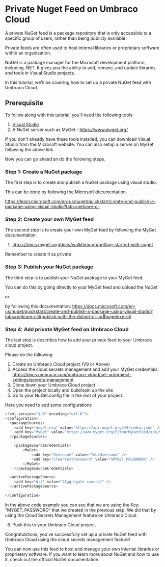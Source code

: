 
# Private Nuget Feed on Umbraco Cloud

A private NuGet feed is a package repository that is only accessible to a specific group of users, rather than being publicly available.

Private feeds are often used to host internal libraries or proprietary software within an organization.

NuGet is a package manager for the Microsoft development platform, including .NET. It gives you the ability to add, remove, and update libraries and tools in Visual Studio projects.

In this tutorial, we'll be covering how to set up a private NuGet feed with Umbraco Cloud. 

## Prerequisite

To follow along with this tutorial, you'll need the following tools:

1. [Visual Studio](https://visualstudio.microsoft.com/downloads/)
2. A NuGet server such as MyGet - https://www.myget.org/

If you don't already have these tools installed, you can download Visual Studio from the Microsoft website. 
You can also setup a server on MyGet following the above link. 

Now you can go ahead an do the following steps.

### Step 1: Create a NuGet package

The first step is to create and publish a NuGet package using visual studio.

This can be done by following the Microsoft documentation.

https://learn.microsoft.com/en-us/nuget/quickstart/create-and-publish-a-package-using-visual-studio?tabs=netcore-cli


### Step 2: Create your own MyGet feed

The second step is to create your own MyGet feed by following the MyGet documentation.
1. https://docs.myget.org/docs/walkthrough/getting-started-with-nuget

Remember to create it as private 

### Step 3: Publish your NuGet package

The third step is to publish your NuGet package to your MyGet feed.

You can do this by going directly to your MyGet feed and upload the NuGet 

or

by following this documentation: https://docs.microsoft.com/en-us/nuget/quickstart/create-and-publish-a-package-using-visual-studio?tabs=netcore-cli#publish-with-the-dotnet-cli-ornugetexe-cli

### Step 4: Add private MyGet feed on Umbraco Cloud

The last step is describes how to add your private feed to your Umbraco cloud project. 

Please do the following:

1. Create an Umbraco Cloud project (V9 or Above)
2. Access the cloud secrets management and add your MyGet credentials: https://docs.umbraco.com/umbraco-cloud/set-up/project-settings/secrets-management
3. Clone down your Umbraco Cloud project
4. Open the project locally and build/spin up the site
5. Go to your NuGet.config file in the root of your project.

Here you need to add some configurations


```csharp
<?xml version="1.0" encoding="utf-8"?>
<configuration>
  <packageSources>
    <add key="nuget.org" value="https://api.nuget.org/v3/index.json" />
	<add key="MyGet" value="https://www.myget.org/F/YourMyGetFeed/api/v3/index.json" />
  </packageSources>

	<packageSourceCredentials>
		<MyGet>
			<add key="Username" value="YourUsername" />
			<add key="ClearTextPassword" value="%MYGET_PASSWORD%" />
		</MyGet>
	</packageSourceCredentials>

  <activePackageSource>
    <add key="All" value="(Aggregate source)" />
  </activePackageSource>
  
</configuration>
```

In the above code example you can see that we are using the Key: "MYGET_PASSWORD" that we created in the previous step.
We did that by using the Cloud Secrets Management feature on Umbraco Cloud. 


6. Push this to your Umbraco Cloud project. 


Congratulations, you've successfully set up a private NuGet feed with Umbraco Cloud using the cloud secrets management feature!

You can now use this feed to host and manage your own internal libraries or proprietary software. If you want to learn more about NuGet and how to use it, check out the official NuGet documentation.
